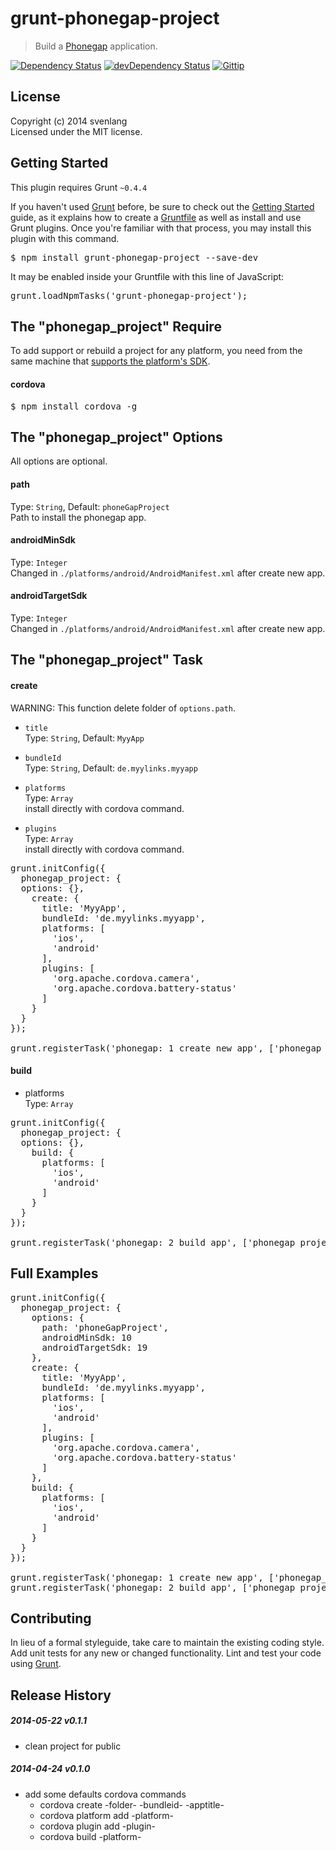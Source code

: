 # grunt-phonegap-project
> Build a [Phonegap](http://www.phonegap.com) application.

[![Dependency Status](https://david-dm.org/CoHyper/grunt-phonegap-project.png)](https://david-dm.org/CoHyper/grunt-phonegap-project) 
[![devDependency Status](https://david-dm.org/CoHyper/grunt-phonegap-project/dev-status.png)](https://david-dm.org/CoHyper/grunt-phonegap-project#info=devDependencies)
[![Gittip](http://img.shields.io/gittip/CoHyper.png)](https://www.gittip.com/CoHyper/)

## License
Copyright (c) 2014 svenlang<br />
Licensed under the MIT license.

## Getting Started
This plugin requires Grunt `~0.4.4`

If you haven't used [Grunt](http://gruntjs.com/) before, be sure to check out the [Getting Started](http://gruntjs.com/getting-started) guide, as it explains how to create a [Gruntfile](http://gruntjs.com/sample-gruntfile) as well as install and use Grunt plugins. Once you're familiar with that process, you may install this plugin with this command.

<pre>
$ npm install grunt-phonegap-project --save-dev
</pre>

It may be enabled inside your Gruntfile with this line of JavaScript:

<pre>
grunt.loadNpmTasks('grunt-phonegap-project');
</pre>

## The "phonegap_project" Require
To add support or rebuild a project for any platform, you need from the same machine that [supports the platform's SDK](http://docs.phonegap.com/en/edge/guide_cli_index.md.html).

#### cordova
<pre>
$ npm install cordova -g
</pre>

## The "phonegap_project" Options
All options are optional.

#### path
Type: `String`, Default: `phoneGapProject`<br />
Path to install the phonegap app.

#### androidMinSdk
Type: `Integer`<br />
Changed in `./platforms/android/AndroidManifest.xml` after create new app.

#### androidTargetSdk
Type: `Integer`<br />
Changed in `./platforms/android/AndroidManifest.xml` after create new app.

## The "phonegap_project" Task

#### create
WARNING: This function delete folder of `options.path`.

* `title`<br />
Type: `String`, Default: `MyyApp`

* `bundleId`<br />
Type: `String`, Default: `de.myylinks.myyapp`

* `platforms`<br />
Type: `Array`<br />
install directly with cordova command.

* `plugins`<br />
Type: `Array`<br />
install directly with cordova command.

<pre>
grunt.initConfig({
  phonegap_project: {
  options: {},
    create: {
      title: 'MyyApp',
      bundleId: 'de.myylinks.myyapp',
      platforms: [
        'ios',
        'android'
      ],
      plugins: [
        'org.apache.cordova.camera',
        'org.apache.cordova.battery-status'
      ]
    }
  }
});

grunt.registerTask('phonegap: 1 create new app', ['phonegap_project:create']);
</pre>

#### build
* platforms<br />
Type: `Array`

<pre>
grunt.initConfig({
  phonegap_project: {
  options: {},
    build: {
      platforms: [
        'ios',
        'android'
      ]
    }
  }
});

grunt.registerTask('phonegap: 2 build app', ['phonegap_project:build']);
</pre>

## Full Examples
<pre>
grunt.initConfig({
  phonegap_project: {
    options: {
      path: 'phoneGapProject',
      androidMinSdk: 10
      androidTargetSdk: 19
    },
    create: {
      title: 'MyyApp',
      bundleId: 'de.myylinks.myyapp',
      platforms: [
        'ios',
        'android'
      ],
      plugins: [
        'org.apache.cordova.camera',
        'org.apache.cordova.battery-status'
      ]
    },
    build: {
      platforms: [
        'ios',
        'android'
      ]
    }
  }
});

grunt.registerTask('phonegap: 1 create new app', ['phonegap_project:create']);
grunt.registerTask('phonegap: 2 build app', ['phonegap_project:build']);
</pre>

## Contributing
In lieu of a formal styleguide, take care to maintain the existing coding style. Add unit tests for any new or changed functionality. Lint and test your code using [Grunt](http://gruntjs.com/).

## Release History

##### 2014-05-22 v0.1.1
* clean project for public

##### 2014-04-24 v0.1.0
* add some defaults cordova commands
  * cordova create -folder- -bundleid- -apptitle-
  * cordova platform add -platform-
  * cordova plugin add -plugin-
  * cordova build -platform-